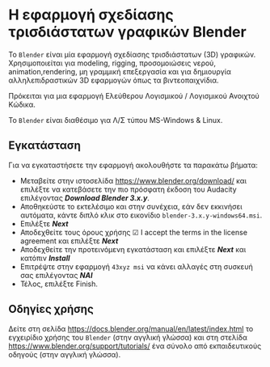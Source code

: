 # Η εφαρμογή σχεδίασης τρισδιάστατων γραφικών Blender

Το `Blender` είναι μία εφαρμογή σχεδίασης τρισδιάστατων (3D) γραφικών. Χρησιμοποιείται για modeling, rigging, προσομοιώσεις νερού, animation,rendering, μη γραμμική επεξεργασία και για δημιουργία αλληλεπιδραστικών 3D εφαρμογών όπως τα βιντεοπαιχνίδια.

Πρόκειται για μια εφαρμογή Ελεύθερου Λογισμικού / Λογισμικού Ανοιχτού Κώδικα.

Το `Blender` είναι διαθέσιμο για Λ/Σ τύπου MS-Windows & Linux.

## Εγκατάσταση

Για να εγκαταστήσετε την εφαρμογή ακολουθήστε τα παρακάτω βήματα:

- Μεταβείτε στην ιστοσελίδα <https://www.blender.org/download/> και επιλέξτε να κατεβάσετε την πιο πρόσφατη έκδοση του Audacity επιλέγοντας ***Download Blender 3.x.y***.
- Αποθηκεύστε το εκτελέσιμο και στην συνέχεια, εάν δεν εκκινήσει αυτόματα, κάντε διπλό κλικ στο εικονίδιο `blender-3.x.y-windows64.msi`.
- Επιλέξτε ***Next***
- Αποδεχθείτε τους όρους χρήσης ☑ I accept the terms in the license agreement και επιλέξτε ***Next***
- Αποδεχθείτε την προτεινόμενη εγκατάσταση και επιλέξτε ***Next*** και κατόπιν ***Install***
- Επιτρέψτε στην εφαρμογή `43xyz msi` να κάνει αλλαγές στη συσκευή σας επιλέγοντας ***ΝΑΙ***
- Τέλος, επιλέξτε Finish.

## Οδηγίες χρήσης

Δείτε στη σελίδα https://docs.blender.org/manual/en/latest/index.html το εγχειρίδιο χρήσης του `Blender` (στην αγγλική γλώσσα) και στη στελίδα <https://www.blender.org/support/tutorials/> ένα σύνολο από εκπαιδευτικούς οδηγούς (στην αγγλική γλώσσα).
